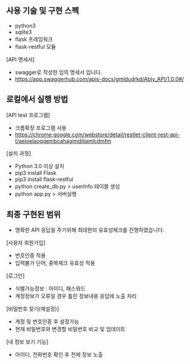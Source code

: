 사용 기술 및 구현 스펙
-
- python3
- sqlite3
- flask 프레임워크
- flask-restful 모듈

[API 명세서]
- swagger로 작성한 임의 명세서 입니다.
- https://app.swaggerhub.com/apis-docs/gmldudrkd/Ably_API/1.0.0#/

로컬에서 실행 방법
-
[API test 프로그램]
- 크롬확장 프로그램 사용
- https://chrome.google.com/webstore/detail/restlet-client-rest-api-t/aejoelaoggembcahagimdiliamlcdmfm

[설치 과정]
- Python 3.0 이상 설치
- pip3 install Flask
- pip3 install flask-restful
- python create_db.py > userInfo 테이블 생성
- python app.py > 서버실행

최종 구현된 범위
-
- 명확한 API 응답을 주기위해 최대한의 유효성체크를 진행하였습니다.

[사용자 회원가입]
- 번호인증 적용
- 입력불가 단어, 중복체크 유효성 적용

[로그인]
- 식별가능정보 : 아이디, 패스워드
- 계정정보가 오류일 경우 틀린 정보내용 응답에 노출 처리

[비밀번호 찾기(재설정)]
- 계정 및 번호인증 후 설정가능
- 현재 비밀번호와 변경할 비밀번호 비교 및 업데이트

[내 정보 보기 기능]
- 아이디, 전화번호 확인 후 전체 정보 노출